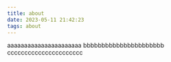```yaml
---
title: about
date: 2023-05-11 21:42:23
tags: about
---
```




aaaaaaaaaaaaaaaaaaaaaa
bbbbbbbbbbbbbbbbbbbbbb
cccccccccccccccccccccc
